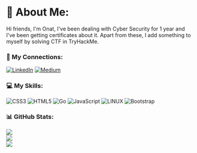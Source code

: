 # 🔐 About Me:
Hi friends, I'm Onat, I've been dealing with Cyber Security for 1 year and I've been getting certificates about it. Apart from these, I add something to myself by solving CTF in TryHackMe.

### 🔗 My Connections:
[![LinkedIn](https://img.shields.io/badge/LinkedIn-%230077B5.svg?logo=linkedin&logoColor=white)](https://linkedin.com/in/onatdibo/) [![Medium](https://img.shields.io/badge/Medium-12100E?logo=medium&logoColor=white)](https://medium.com/@hesflay) 

### 💻 My Skills:
![CSS3](https://img.shields.io/badge/css3-%231572B6.svg?style=for-the-badge&logo=css3&logoColor=white) ![HTML5](https://img.shields.io/badge/html5-%23E34F26.svg?style=for-the-badge&logo=html5&logoColor=white) ![Go](https://img.shields.io/badge/go-%2300ADD8.svg?style=for-the-badge&logo=go&logoColor=white) ![JavaScript](https://img.shields.io/badge/javascript-%23323330.svg?style=for-the-badge&logo=javascript&logoColor=%23F7DF1E) ![LINUX](https://img.shields.io/badge/Linux-FCC624?style=for-the-badge&logo=linux&logoColor=black) ![Bootstrap](https://img.shields.io/badge/bootstrap-%23563D7C.svg?style=for-the-badge&logo=bootstrap&logoColor=white)
### 📊 GitHub Stats:
![](https://github-readme-stats.vercel.app/api?username=onatdibo&theme=tokyonight&hide_border=false&include_all_commits=true&count_private=false)<br/>
![](https://github-readme-streak-stats.herokuapp.com/?user=onatdibo&theme=tokyonight&hide_border=false)<br/>
![](https://github-readme-stats.vercel.app/api/top-langs/?username=onatdibo&theme=tokyonight&hide_border=false&include_all_commits=true&count_private=false&layout=compact)

<!-- Proudly created with GPRM ( https://gprm.itsvg.in ) -->
